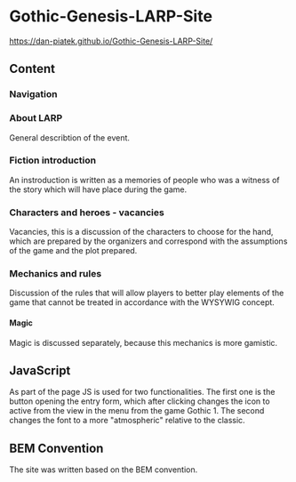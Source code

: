 # Gothic-Genesis-LARP-Site
https://dan-piatek.github.io/Gothic-Genesis-LARP-Site/
## Content
### Navigation
### About LARP
General describtion of the event.
### Fiction introduction
An instroduction is written as a memories of people who was a witness of the story which will have place during the game.
### Characters and heroes - vacancies
Vacancies, this is a discussion of the characters to choose for the hand, which are prepared by the organizers and correspond with the assumptions of the game and the plot prepared.
### Mechanics and rules
Discussion of the rules that will allow players to better play elements of the game that cannot be treated in accordance with the WYSYWIG concept.
#### Magic
Magic is discussed separately, because this mechanics is more gamistic.

## JavaScript
As part of the page JS is used for two functionalities. The first one is the button opening the entry form, which after clicking changes the icon to active from the view in the menu from the game Gothic 1. The second changes the font to a more "atmospheric" relative to the classic.

## BEM Convention
The site was written based on the BEM convention.

